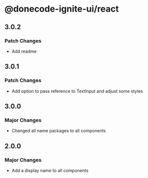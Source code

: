 # @donecode-ignite-ui/react

## 3.0.2

### Patch Changes

- Add readme

## 3.0.1

### Patch Changes

- Add option to pass reference to TextInput and adjust some styles

## 3.0.0

### Major Changes

- Changed all name packages to all components

## 2.0.0

### Major Changes

- Add a display name to all components

